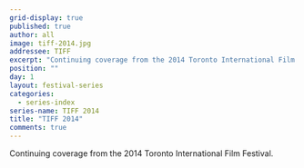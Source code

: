 ```yaml
---
grid-display: true
published: true
author: all
image: tiff-2014.jpg
addressee: TIFF
excerpt: "Continuing coverage from the 2014 Toronto International Film Festival.1"
position: ""
day: 1
layout: festival-series
categories:
  - series-index
series-name: TIFF 2014
title: "TIFF 2014"
comments: true
---
```

Continuing coverage from the 2014 Toronto International Film Festival.